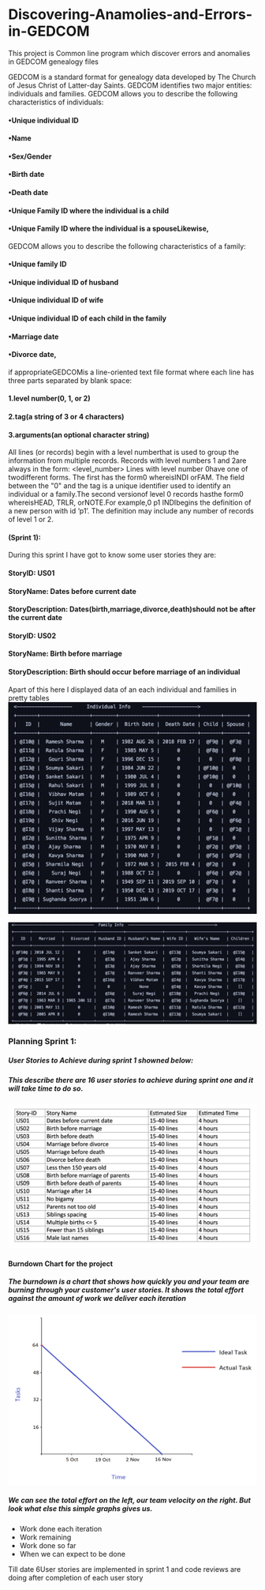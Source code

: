 # Discovering-Anamolies-and-Errors-in-GEDCOM
This project is Common line program which discover errors and anomalies in GEDCOM genealogy files

GEDCOM is a standard format for genealogy data developed by The Church of Jesus Christ of Latter-day Saints. GEDCOM identifies two major entities: individuals and families.  GEDCOM allows you to describe the following characteristics of individuals:
#### •Unique individual ID
#### •Name
#### •Sex/Gender
#### •Birth date
#### •Death date
#### •Unique Family ID where the individual is a child
#### •Unique Family ID where the individual is a spouseLikewise,

GEDCOM allows you to describe the following characteristics of a family:
#### •Unique family ID
#### •Unique individual ID of husband
#### •Unique individual ID of wife
#### •Unique individual ID of each child in the family
#### •Marriage date
#### •Divorce date,

if appropriateGEDCOMis a line-oriented text file format where each line has three parts separated by blank space:
#### 1.level number(0, 1, or 2) 
#### 2.tag(a string of 3 or 4 characters) 
#### 3.arguments(an optional character string) 


All lines (or records) begin with a level numberthat is used to group the information from multiple records. Records with level numbers 1 and 2are always in the form: <level_number> <tag> <arguments>Lines with level number 0have one of twodifferent forms.  The first has the form0 <id> <tag>where<tag>isINDI orFAM.  The <id>field between the "0" and the tag is a unique identifier used to identify an individual or a family.The second versionof level 0 records hasthe form0 <tag><arguments that may be ignored>where<tag>isHEAD, TRLR, orNOTE.For example,0 p1 INDIbegins the definition of a new person with id ‘p1’.  The definition may include any number of records of level 1 or 2.
  
#### (Sprint 1):
During this sprint I have got to know some user stories they are:
#### StoryID: US01                  
#### StoryName: Dates before current date                   
#### StoryDescription: Dates(birth,marriage,divorce,death)should not be after the current date

#### StoryID: US02                  
#### StoryName: Birth before marriage                  
#### StoryDescription: Birth should occur before marriage of an individual

Apart of this here I displayed data of an each individual and families in pretty tables
![Alt text](https://github.com/starkworld/Discovering-Anamolies-and-Errors-in-GEDCOM/blob/master/images/Screen%20Shot%202020-09-20%20at%2010.59.12%20PM.png)

![Alt text](https://github.com/starkworld/Discovering-Anamolies-and-Errors-in-GEDCOM/blob/master/images/Screen%20Shot%202020-09-20%20at%2010.59.28%20PM.png)

### Planning Sprint 1:
##### User Stories to Achieve during sprint 1 showned below:
##### This describe there are 16 user stories to achieve during sprint one and it will take time to do so. 
![Alt text](https://github.com/starkworld/Discovering-Anamolies-and-Errors-in-GEDCOM/blob/master/images/Screen%20Shot%202020-09-22%20at%203.02.29%20AM.png)

#### Burndown Chart for the project
##### The burndown is a chart that shows how quickly you and your team are burning through your customer's user stories. It shows the total effort against the amount of work we deliver each iteration
![Alt text](https://github.com/starkworld/Discovering-Anamolies-and-Errors-in-GEDCOM/blob/master/images/Screen%20Shot%202020-09-22%20at%203.06.39%20AM.png)
##### We can see the total effort on the left, our team velocity on the right. But look what else this simple graphs gives us.

* Work done each iteration
* Work remaining
* Work done so far
* When we can expect to be done

Till date 6User stories are implemented in sprint 1 and code reviews are doing after completion of each user story



